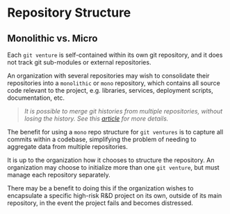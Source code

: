 # Repository Structure

## Monolithic vs. Micro

Each `git venture` is self-contained within its own git repository, and it does not track git sub-modules or external repositories.

An organization with several repositories may wish to consolidate their repositories into a `monolithic` or `mono` repository, which contains all source code relevant to the project, e.g. libraries, services, deployment scripts, documentation, etc.

> <i>It is possible to merge git histories from multiple repositories, without losing the history. See this <a href="https://medium.com/altcampus/how-to-merge-two-or-multiple-git-repositories-into-one-9f8a5209913f">article</a> for more details.</i>

The benefit for using a `mono` repo structure for `git ventures` is to capture all commits within a codebase, simplifying the problem of needing to aggregate data from multiple repositories. 

It is up to the organization how it chooses to structure the repository. An organization may choose to initialize more than one `git venture`, but must manage each repository separately. 

There may be a benefit to doing this if the organization wishes to encapsulate a specific high-risk R&D project on its own, outside of its main repository, in the event the project fails and becomes distressed.



